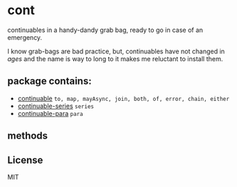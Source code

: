# cont

continuables in a handy-dandy grab bag, ready to go in case of an emergency.

I know grab-bags are bad practice, but, continuables have not changed in _ages_
and the name is way to long to it makes me reluctant to install them.

## package contains:

* [continuable](https://github.com/Raynos/continuable)
  `to, map, mayAsync, join, both, of, error, chain, either`
* [continuable-series](https://github.com/dominictarr/continuable-series)
  `series`
* [continuable-para](https://github.com/dominictarr/continuable-para)
  `para`

## methods


## License

MIT
